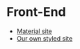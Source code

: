 # Front-End

* [Material site](https://jugendhackt.github.io/visualpedia/frontend/material.html)
* [Our own styled site](https://jugendhackt.github.io/visualpedia/frontend/own.html)

